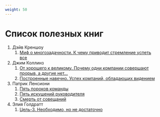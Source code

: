 ```yaml
---
weight: 50
---
```

# Список полезных книг

1. Дэйв Креншоу
    1. [Миф о многозадачности. К чему приводит стремление успеть все](https://www.litres.ru/book/deyv-krenshou/mif-o-mnogozadachnosti-k-chemu-privodit-stremlenie-uspet-vse-585815/)
2. Джим Коллинз
    1. [От хорошего к великому. Почему одни компании совершают прорыв, а другие нет…](https://www.litres.ru/book/dzhim-kollinz/ot-horoshego-k-velikomu-pochemu-odni-kompanii-sovershaut-pro-23134201/)
    2. [Построенные навечно. Успех компаний, обладающих видением](https://www.livelib.ru/book/1000845730-postroennye-navechno-uspeh-kompanij-obladayuschih-videniem-dzhim-kollinz)
3. Патрик Ленсиони
    1. [Пять пороков команды](https://www.litres.ru/book/patrik-lensioni/pyat-porokov-komandy-620095/)
    2. [Пять искушений руководителя](https://www.livelib.ru/book/1000104969-pyat-iskushenij-rukovoditelya-pritchi-o-liderstve-patrik-lensioni)
    3. [Смерть от совещаний](https://www.litres.ru/book/patrik-lensioni/smert-ot-soveschaniy-24867070/)
4. Элия Голдратт
    1. [Цель-3. Необходимо, но не достаточно](https://www.livelib.ru/book/1000474328-tsel3-neobhodimo-no-ne-dostatochno-eliyahu-goldratt)